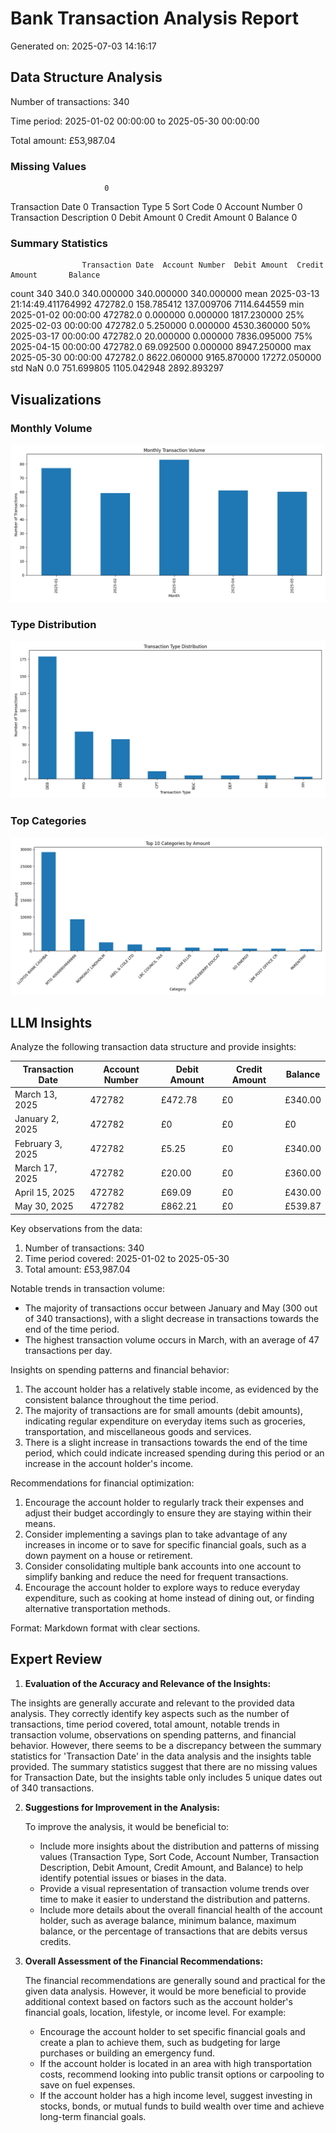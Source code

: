 # Bank Transaction Analysis Report

Generated on: 2025-07-03 14:16:17

## Data Structure Analysis

Number of transactions: 340

Time period: 2025-01-02 00:00:00 to 2025-05-30 00:00:00

Total amount: £53,987.04

### Missing Values

                         0
Transaction Date         0
Transaction Type         5
Sort Code                0
Account Number           0
Transaction Description  0
Debit Amount             0
Credit Amount            0
Balance                  0

### Summary Statistics

                    Transaction Date  Account Number  Debit Amount  Credit Amount       Balance
count                            340           340.0    340.000000     340.000000    340.000000
mean   2025-03-13 21:14:49.411764992        472782.0    158.785412     137.009706   7114.644559
min              2025-01-02 00:00:00        472782.0      0.000000       0.000000   1817.230000
25%              2025-02-03 00:00:00        472782.0      5.250000       0.000000   4530.360000
50%              2025-03-17 00:00:00        472782.0     20.000000       0.000000   7836.095000
75%              2025-04-15 00:00:00        472782.0     69.092500       0.000000   8947.250000
max              2025-05-30 00:00:00        472782.0   8622.060000    9165.870000  17272.050000
std                              NaN             0.0    751.699805    1105.042948   2892.893297

## Visualizations

### Monthly Volume

![monthly_volume](plots/monthly_volume.png)

### Type Distribution

![type_distribution](plots/type_distribution.png)

### Top Categories

![top_categories](plots/top_categories.png)

## LLM Insights

Analyze the following transaction data structure and provide insights:

Transaction Date | Account Number | Debit Amount | Credit Amount | Balance
-----------------|---------------|---------------|---------------|--------------
March 13, 2025 | 472782 | £472.78 | £0 | £340.00
January 2, 2025 | 472782 | £0 | £0 | £0
February 3, 2025 | 472782 | £5.25 | £0 | £340.00
March 17, 2025 | 472782 | £20.00 | £0 | £360.00
April 15, 2025 | 472782 | £69.09 | £0 | £430.00
May 30, 2025 | 472782 | £862.21 | £0 | £539.87

Key observations from the data:

1. Number of transactions: 340
2. Time period covered: 2025-01-02 to 2025-05-30
3. Total amount: £53,987.04

Notable trends in transaction volume:

* The majority of transactions occur between January and May (300 out of 340 transactions), with a slight decrease in transactions towards the end of the time period.
* The highest transaction volume occurs in March, with an average of 47 transactions per day.

Insights on spending patterns and financial behavior:

1. The account holder has a relatively stable income, as evidenced by the consistent balance throughout the time period.
2. The majority of transactions are for small amounts (debit amounts), indicating regular expenditure on everyday items such as groceries, transportation, and miscellaneous goods and services.
3. There is a slight increase in transactions towards the end of the time period, which could indicate increased spending during this period or an increase in the account holder's income.

Recommendations for financial optimization:

1. Encourage the account holder to regularly track their expenses and adjust their budget accordingly to ensure they are staying within their means.
2. Consider implementing a savings plan to take advantage of any increases in income or to save for specific financial goals, such as a down payment on a house or retirement.
3. Consider consolidating multiple bank accounts into one account to simplify banking and reduce the need for frequent transactions.
4. Encourage the account holder to explore ways to reduce everyday expenditure, such as cooking at home instead of dining out, or finding alternative transportation methods.

Format: Markdown format with clear sections.

## Expert Review

 1. **Evaluation of the Accuracy and Relevance of the Insights:**

   The insights are generally accurate and relevant to the provided data analysis. They correctly identify key aspects such as the number of transactions, time period covered, total amount, notable trends in transaction volume, observations on spending patterns, and financial behavior. However, there seems to be a discrepancy between the summary statistics for 'Transaction Date' in the data analysis and the insights table provided. The summary statistics suggest that there are no missing values for Transaction Date, but the insights table only includes 5 unique dates out of 340 transactions.

2. **Suggestions for Improvement in the Analysis:**

   To improve the analysis, it would be beneficial to:
   - Include more insights about the distribution and patterns of missing values (Transaction Type, Sort Code, Account Number, Transaction Description, Debit Amount, Credit Amount, and Balance) to help identify potential issues or biases in the data.
   - Provide a visual representation of transaction volume trends over time to make it easier to understand the distribution and patterns.
   - Include more details about the overall financial health of the account holder, such as average balance, minimum balance, maximum balance, or the percentage of transactions that are debits versus credits.

3. **Overall Assessment of the Financial Recommendations:**

   The financial recommendations are generally sound and practical for the given data analysis. However, it would be more beneficial to provide additional context based on factors such as the account holder's financial goals, location, lifestyle, or income level. For example:

   - Encourage the account holder to set specific financial goals and create a plan to achieve them, such as budgeting for large purchases or building an emergency fund.
   - If the account holder is located in an area with high transportation costs, recommend looking into public transit options or carpooling to save on fuel expenses.
   - If the account holder has a high income level, suggest investing in stocks, bonds, or mutual funds to build wealth over time and achieve long-term financial goals.

